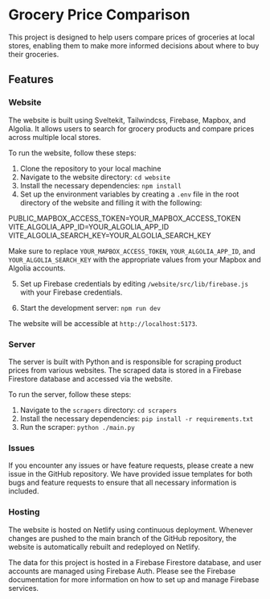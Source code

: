 # Grocery Price Comparison

This project is designed to help users compare prices of groceries at local stores, enabling them to make more informed decisions about where to buy their groceries.

## Features

### Website

The website is built using Sveltekit, Tailwindcss, Firebase, Mapbox, and Algolia. It allows users to search for grocery products and compare prices across multiple local stores.

To run the website, follow these steps:

1. Clone the repository to your local machine
2. Navigate to the website directory: `cd website`
3. Install the necessary dependencies: `npm install`
4. Set up the environment variables by creating a `.env` file in the root directory of the website and filling it with the following:

PUBLIC_MAPBOX_ACCESS_TOKEN=YOUR_MAPBOX_ACCESS_TOKEN
VITE_ALGOLIA_APP_ID=YOUR_ALGOLIA_APP_ID
VITE_ALGOLIA_SEARCH_KEY=YOUR_ALGOLIA_SEARCH_KEY

Make sure to replace `YOUR_MAPBOX_ACCESS_TOKEN`, `YOUR_ALGOLIA_APP_ID`, and `YOUR_ALGOLIA_SEARCH_KEY` with the appropriate values from your Mapbox and Algolia accounts.

5. Set up Firebase credentials by editing `/website/src/lib/firebase.js` with your Firebase credentials.

6. Start the development server: `npm run dev`

The website will be accessible at `http://localhost:5173`.

### Server

The server is built with Python and is responsible for scraping product prices from various websites. The scraped data is stored in a Firebase Firestore database and accessed via the website.

To run the server, follow these steps:

1. Navigate to the `scrapers` directory: `cd scrapers`
2. Install the necessary dependencies: `pip install -r requirements.txt`
3. Run the scraper: `python ./main.py`

### Issues

If you encounter any issues or have feature requests, please create a new issue in the GitHub repository. We have provided issue templates for both bugs and feature requests to ensure that all necessary information is included.

### Hosting

The website is hosted on Netlify using continuous deployment. Whenever changes are pushed to the main branch of the GitHub repository, the website is automatically rebuilt and redeployed on Netlify.

The data for this project is hosted in a Firebase Firestore database, and user accounts are managed using Firebase Auth. Please see the Firebase documentation for more information on how to set up and manage Firebase services.
